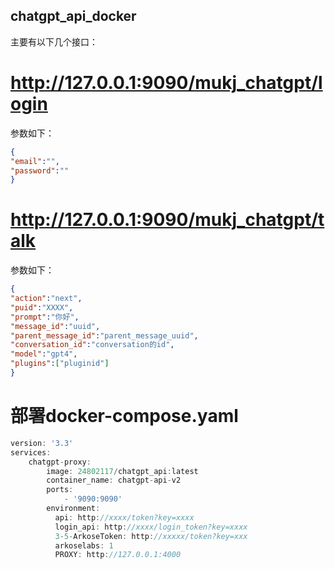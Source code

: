 ## chatgpt_api_docker

主要有以下几个接口：

# http://127.0.0.1:9090/mukj_chatgpt/login
参数如下：
```json
{
"email":"",
"password":""
}
```
# http://127.0.0.1:9090/mukj_chatgpt/talk
参数如下：
```json
{
"action":"next",
"puid":"XXXX",
"prompt":"你好",
"message_id":"uuid",
"parent_message_id":"parent_message_uuid",
"conversation_id":"conversation的id",
"model":"gpt4",
"plugins":["pluginid"]
}
```
# 部署docker-compose.yaml

```go
version: '3.3'
services:
    chatgpt-proxy:
        image: 24802117/chatgpt_api:latest
        container_name: chatgpt-api-v2
        ports:
            - '9090:9090'
        environment:
          api: http://xxxx/token?key=xxxx
          login_api: http://xxxx/login_token?key=xxxx
          3-5-ArkoseToken: http://xxxxx/token?key=xxx
          arkoselabs: 1
          PROXY: http://127.0.0.1:4000
```
